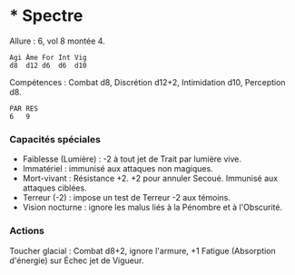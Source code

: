 # * Spectre

Allure : 6, vol 8 montée 4.

	Agi	Âme	For	Int	Vig
	d8	d12	d6	d6	d10

Compétences : Combat d8, Discrétion d12+2, Intimidation d10, Perception d8.

	PAR	RES
	6	9

### Capacités spéciales
- Faiblesse (Lumière) : -2 à tout jet de Trait par lumière vive.
- Immatériel : immunisé aux attaques non magiques.
- Mort-vivant : Résistance +2. +2 pour annuler Secoué. Immunisé aux attaques ciblées.
- Terreur (-2) : impose un test de Terreur -2 aux témoins.
- Vision nocturne : ignore les malus liés à la Pénombre et à l'Obscurité.

### Actions
Toucher glacial : Combat d8+2, ignore l'armure, +1 Fatigue (Absorption d'énergie) sur Échec jet de Vigueur.
